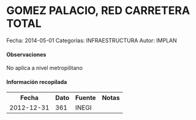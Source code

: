 GOMEZ PALACIO, RED CARRETERA TOTAL
=====

Fecha: 2014-05-01
Categorías: INFRAESTRUCTURA
Autor: IMPLAN

#### Observaciones

No aplica a nivel metropilitano

#### Información recopilada

<table class="table table-hover table-bordered">
  <tr><th>Fecha</th><th>Dato</th><th>Fuente</th><th>Notas</th></tr>
  <tr><td>2012-12-31</td><td>361</td><td>INEGI</td><td></td></tr>
</table>

